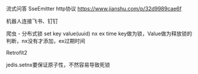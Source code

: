 流式问答 SseEmitter http协议 https://www.jianshu.com/p/32d9989cae6f

机器人连接飞书、钉钉

爬虫 - 分布式锁 set key value(uuid) nx ex time
key做为锁，Value做为释放锁的判断，nx没有才添加，ex过期时间

Retrofit2



jedis.setnx要保证原子性，不然容易导致死锁
